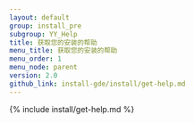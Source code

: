 ```yaml
---
layout: default
group: install_pre
subgroup: YY_Help
title: 获取您的安装的帮助
menu_title: 获取您的安装的帮助
menu_order: 1
menu_node: parent
version: 2.0
github_link: install-gde/install/get-help.md
---
```


{% include install/get-help.md %}

